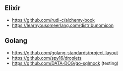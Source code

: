## Elixir
- https://github.com/rudi-c/alchemy-book
- https://learnyousomeerlang.com/distribunomicon

## Golang
- https://github.com/golang-standards/project-layout
- https://github.com/spy16/droplets
- https://github.com/DATA-DOG/go-sqlmock (testing)
